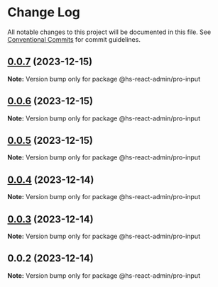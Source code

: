 # Change Log

All notable changes to this project will be documented in this file.
See [Conventional Commits](https://conventionalcommits.org) for commit guidelines.

## [0.0.7](https://git.aihuoshi.net/algo_analysis_plat/web/fd-react-admin-components/compare/@hs-react-admin/pro-input@0.0.6...@hs-react-admin/pro-input@0.0.7) (2023-12-15)

**Note:** Version bump only for package @hs-react-admin/pro-input





## [0.0.6](https://git.aihuoshi.net/algo_analysis_plat/web/fd-react-admin-components/compare/@hs-react-admin/pro-input@0.0.5...@hs-react-admin/pro-input@0.0.6) (2023-12-15)

**Note:** Version bump only for package @hs-react-admin/pro-input

## [0.0.5](https://git.aihuoshi.net/algo_analysis_plat/web/fd-react-admin-components/compare/@hs-react-admin/pro-input@0.0.4...@hs-react-admin/pro-input@0.0.5) (2023-12-15)

**Note:** Version bump only for package @hs-react-admin/pro-input

## [0.0.4](https://git.aihuoshi.net/algo_analysis_plat/web/fd-react-admin-components/compare/@hs-react-admin/pro-input@0.0.3...@hs-react-admin/pro-input@0.0.4) (2023-12-14)

**Note:** Version bump only for package @hs-react-admin/pro-input

## [0.0.3](https://git.aihuoshi.net/algo_analysis_plat/web/fd-react-admin-components/compare/@hs-react-admin/pro-input@0.0.2...@hs-react-admin/pro-input@0.0.3) (2023-12-14)

**Note:** Version bump only for package @hs-react-admin/pro-input

## 0.0.2 (2023-12-14)

**Note:** Version bump only for package @hs-react-admin/pro-input
